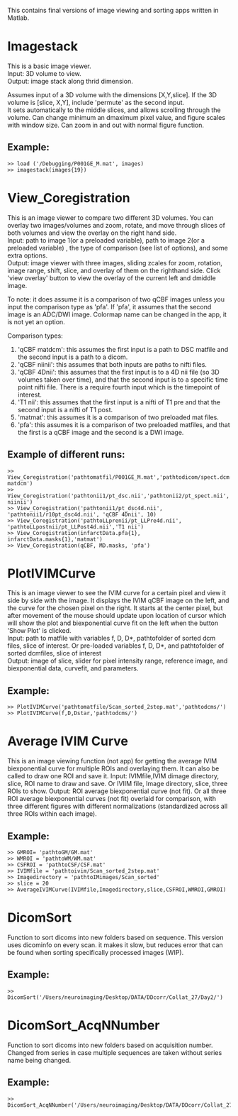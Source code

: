 This contains final versions of image viewing and sorting apps written in Matlab. 

# Imagestack
This is a basic image viewer.\
Input: 3D volume to view.\
Output: image stack along thrid dimension.

Assumes input of a 3D volume with the dimensions [X,Y,slice]. If the 3D volume is [slice, X,Y], include 'permute' as the second input.\
It sets automatically to the middle slices, and allows scrolling through the volume. Can change minimum an dmaximum pixel value, and figure scales with window size. Can zoom in and out with normal figure function. 

## Example:
    >> load ('/Debugging/P001GE_M.mat', images)
    >> imagestack(images{19})


# View_Coregistration
This is an image viewer to compare two different 3D volumes. You can overlay two images/volumes and zoom, rotate, and move through slices of both volumes and view the overlay on the right hand side.\
Input: path to image 1(or a preloaded variable), path to image 2(or a preloaded variable) , the type of comparison (see list of options), and some extra options.\
Output: image viewer with three images, sliding zcales for zoom, rotation, image range, shift, slice, and overlay of them on the righthand side. Click 'view overlay' button to view the overlay of the current left and dmiddle image. 

To note: it does assume it is a comparison of two qCBF images unless you input the comparison type as 'pfa'. If 'pfa', it assumes that the second image is an ADC/DWI image. Colormap name can be changed in the app, it is not yet an option.  

Comparison types:
1) 'qCBF matdcm': this assumes the first input is a path to DSC matfile and the second input is a path to a dicom. 
2) 'qCBF niinii': this assumes that both inputs are paths to nifti files.
3) 'qCBF 4Dnii': this assumes that the first input is to a 4D nii file (so 3D volumes taken over time), and that the second input is to a specific time point nifti file. There is a require fourth input which is the timepoint of interest. 
4) 'T1 nii': this assumes that the first input is a nifti of T1 pre and that the second input is a nifti of T1 post. 
5) 'matmat': this assumes it is a comparison of two preloaded mat files. 
6) 'pfa': this assumes it is a comparison of two preloaded matfiles, and that the first is a qCBF image and the second is a DWI image.


## Example of different runs: 
    >> View_Coregistration('pathtomatfil/P001GE_M.mat','pathtodicom/spect.dcm','qCBF matdcm')
    >> View_Coregistration('pathtonii1/pt_dsc.nii','pathtonii2/pt_spect.nii','qCBF niinii')
    >> View_Coregistration('pathtonii1/pt_dsc4d.nii', 'pathtonii1/r10pt_dsc4d.nii', 'qCBF 4Dnii', 10)
    >> View_Coregistration('pathtoLLprenii/pt_LLPre4d.nii', 'pathtoLLpostnii/pt_LLPost4d.nii','T1 nii')
    >> View_Coregistration(infarctData.pfa{1},  infarctData.masks{1},'matmat')
    >> View_Coregistration(qCBF, MD.masks, 'pfa')

# PlotIVIMCurve
This is an image viewer to see the IVIM curve for a certain pixel and view it side by side with the image. It displays the IVIM qCBF image on the left, and the curve for the chosen pixel on the right. It starts at the center pixel, but after movement of the mouse should update upon location of cursor which will show the plot and biexponential curve fit on the left when the button  'Show Plot' is clicked.\
Input: path to matfile with variables f, D, D*, pathtofolder of sorted dcm files, slice of interest. Or pre-loaded variables f, D, D*, and pathtofolder of sorted dcmfiles, slice of interest\
Output: image of slice, slider for pixel intensity range, reference image, and biexponential data, curvefit, and parameters.

## Example: 
    >> PlotIVIMCurve('pathtomatfile/Scan_sorted_2step.mat','pathtodcms/')
    >> PlotIVIMCurve(f,D,Dstar,'pathtodcms/')
    

# Average IVIM Curve
This is an image viewing function (not app) for getting the average IVIM biexponential curve for multiple ROIs and overlaying them. It can also be called to draw one ROI and save it.
Input: IVIMfile,IVIM dimage directory, slice, ROI name to draw and save. Or IVIIM file, Image directory, slice, three ROIs to show.
Output: ROI average biexponential curve (not fit). Or all three ROI average biexponential curves (not fit) overlaid for comparison, with three different figures with different normalizations (standardized across all three ROIs within each image). 

## Example: 
    >> GMROI= 'pathtoGM/GM.mat'
    >> WMROI = 'pathtoWM/WM.mat'
    >> CSFROI = 'pathtoCSF/CSF.mat'
    >> IVIMfile = 'pathtoivim/Scan_sorted_2step.mat'
    >> Imagedirectory = 'pathtoIMimages/Scan_sorted'
    >> slice = 20
    >> AverageIVIMCurve(IVIMfile,Imagedirectory,slice,CSFROI,WMROI,GMROI)

# DicomSort
Function to sort dicoms into new folders based on sequence. This version uses dicominfo on every scan. it makes it slow, but reduces error that can be found when sorting specifically processed images (WIP).
## Example: 
    >> DicomSort('/Users/neuroimaging/Desktop/DATA/DDcorr/Collat_27/Day2/')

# DicomSort_AcqNNumber
Function to sort dicoms into new folders based on acquisition number. Changed from series in case multiple sequences are taken without series name being changed.

## Example: 
    >> DicomSort_AcqNNumber('/Users/neuroimaging/Desktop/DATA/DDcorr/Collat_27/Day2/')
